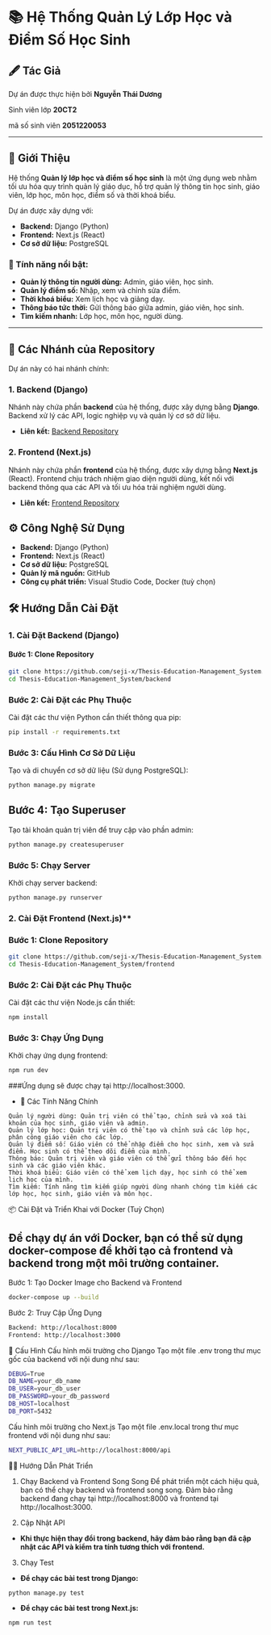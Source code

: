 # 📚 Hệ Thống Quản Lý Lớp Học và Điểm Số Học Sinh

## 🖋️ Tác Giả
Dự án được thực hiện bởi **Nguyễn Thái Dương**

Sinh viên lớp **20CT2**

mã số sinh viên **2051220053** 

---

## 📜 Giới Thiệu
Hệ thống **Quản lý lớp học và điểm số học sinh** là một ứng dụng web nhằm tối ưu hóa quy trình quản lý giáo dục, hỗ trợ quản lý thông tin học sinh, giáo viên, lớp học, môn học, điểm số và thời khoá biểu.

Dự án được xây dựng với:
- **Backend:** Django (Python)
- **Frontend:** Next.js (React)
- **Cơ sở dữ liệu:** PostgreSQL

### 🌟 Tính năng nổi bật:
- **Quản lý thông tin người dùng:** Admin, giáo viên, học sinh.
- **Quản lý điểm số:** Nhập, xem và chỉnh sửa điểm.
- **Thời khoá biểu:** Xem lịch học và giảng dạy.
- **Thông báo tức thời:** Gửi thông báo giữa admin, giáo viên, học sinh.
- **Tìm kiếm nhanh:** Lớp học, môn học, người dùng.

---

## 🚀 Các Nhánh của Repository

Dự án này có hai nhánh chính:

### 1. **Backend (Django)**

Nhánh này chứa phần **backend** của hệ thống, được xây dựng bằng **Django**. Backend xử lý các API, logic nghiệp vụ và quản lý cơ sở dữ liệu.

- **Liên kết:** [Backend Repository](https://github.com/seji-x/Thesis-Education-Management_System/tree/Backend?tab=readme-ov-file)

### 2. **Frontend (Next.js)**

Nhánh này chứa phần **frontend** của hệ thống, được xây dựng bằng **Next.js** (React). Frontend chịu trách nhiệm giao diện người dùng, kết nối với backend thông qua các API và tối ưu hóa trải nghiệm người dùng.

- **Liên kết:** [Frontend Repository](https://github.com/seji-x/Thesis-Education-Management_System/tree/Frontend)

## ⚙️ Công Nghệ Sử Dụng

- **Backend:** Django (Python)
- **Frontend:** Next.js (React)
- **Cơ sở dữ liệu:** PostgreSQL
- **Quản lý mã nguồn:** GitHub
- **Công cụ phát triển:** Visual Studio Code, Docker (tuỳ chọn)

## 🛠️ Hướng Dẫn Cài Đặt

### 1. **Cài Đặt Backend (Django)**

#### Bước 1: Clone Repository
```bash
git clone https://github.com/seji-x/Thesis-Education-Management_System.git
cd Thesis-Education-Management_System/backend
```
### Bước 2: Cài Đặt các Phụ Thuộc
Cài đặt các thư viện Python cần thiết thông qua pip:
```bash
pip install -r requirements.txt
```
### Bước 3: Cấu Hình Cơ Sở Dữ Liệu
Tạo và di chuyển cơ sở dữ liệu (Sử dụng PostgreSQL):
```bash
python manage.py migrate
```
## Bước 4: Tạo Superuser
Tạo tài khoản quản trị viên để truy cập vào phần admin:
```bash
python manage.py createsuperuser
```
### Bước 5: Chạy Server
Khởi chạy server backend:
```bash
python manage.py runserver
```
### 2. Cài Đặt Frontend (Next.js)**
### Bước 1: Clone Repository
```bash
git clone https://github.com/seji-x/Thesis-Education-Management_System.git
cd Thesis-Education-Management_System/frontend
```
### Bước 2: Cài Đặt các Phụ Thuộc
Cài đặt các thư viện Node.js cần thiết:
```bash
npm install
```
### Bước 3: Chạy Ứng Dụng
Khởi chạy ứng dụng frontend:
```bash
npm run dev
```
###Ứng dụng sẽ được chạy tại http://localhost:3000.
- 🔧 Các Tính Năng Chính
```
Quản lý người dùng: Quản trị viên có thể tạo, chỉnh sửa và xoá tài khoản của học sinh, giáo viên và admin.
Quản lý lớp học: Quản trị viên có thể tạo và chỉnh sửa các lớp học, phân công giáo viên cho các lớp.
Quản lý điểm số: Giáo viên có thể nhập điểm cho học sinh, xem và sửa điểm. Học sinh có thể theo dõi điểm của mình.
Thông báo: Quản trị viên và giáo viên có thể gửi thông báo đến học sinh và các giáo viên khác.
Thời khoá biểu: Giáo viên có thể xem lịch dạy, học sinh có thể xem lịch học của mình.
Tìm kiếm: Tính năng tìm kiếm giúp người dùng nhanh chóng tìm kiếm các lớp học, học sinh, giáo viên và môn học.
```

📦 Cài Đặt và Triển Khai với Docker (Tuỳ Chọn)
## Để chạy dự án với Docker, bạn có thể sử dụng docker-compose để khởi tạo cả frontend và backend trong một môi trường container.
Bước 1: Tạo Docker Image cho Backend và Frontend
```bash
docker-compose up --build
```
Bước 2: Truy Cập Ứng Dụng
```bash
Backend: http://localhost:8000
Frontend: http://localhost:3000
```
📝 Cấu Hình
Cấu hình môi trường cho Django
Tạo một file .env trong thư mục gốc của backend với nội dung như sau:
```bash
DEBUG=True
DB_NAME=your_db_name
DB_USER=your_db_user
DB_PASSWORD=your_db_password
DB_HOST=localhost
DB_PORT=5432
```
Cấu hình môi trường cho Next.js
Tạo một file .env.local trong thư mục frontend với nội dung như sau:
```bash
NEXT_PUBLIC_API_URL=http://localhost:8000/api
```
🧑‍💻 Hướng Dẫn Phát Triển
1. Chạy Backend và Frontend Song Song
Để phát triển một cách hiệu quả, bạn có thể chạy backend và frontend song song. Đảm bảo rằng backend đang chạy tại http://localhost:8000 và frontend tại http://localhost:3000.

2. Cập Nhật API
- **Khi thực hiện thay đổi trong backend, hãy đảm bảo rằng bạn đã cập nhật các API và kiểm tra tính tương thích với frontend.**

3. Chạy Test
- **Để chạy các bài test trong Django:**
```
python manage.py test
```
- **Để chạy các bài test trong Next.js:**
```
npm run test
```
